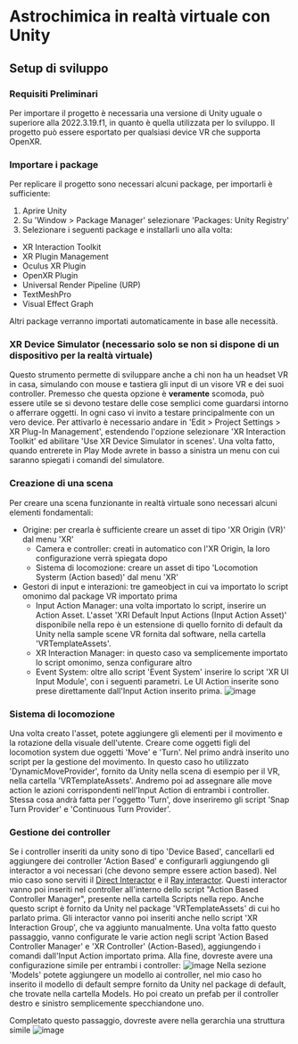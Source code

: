 # Astrochimica in realtà virtuale con Unity

## Setup di sviluppo

### Requisiti Preliminari
Per importare il progetto è necessaria una versione di Unity uguale o superiore alla 2022.3.19.f1, in quanto è quella utilizzata per lo sviluppo.
Il progetto può essere esportato per qualsiasi device VR che supporta OpenXR.

### Importare i package
Per replicare il progetto sono necessari alcuni package, per importarli è sufficiente:
1. Aprire Unity
2. Su 'Window > Package Manager' selezionare 'Packages: Unity Registry'
3. Selezionare i seguenti package e installarli uno alla volta:
  - XR Interaction Toolkit
  - XR Plugin Management
  - Oculus XR Plugin
  - OpenXR Plugin
  - Universal Render Pipeline (URP)
  - TextMeshPro
  - Visual Effect Graph

Altri package verranno importati automaticamente in base alle necessità.

### XR Device Simulator (necessario solo se non si dispone di un dispositivo per la realtà virtuale)
Questo strumento permette di sviluppare anche a chi non ha un headset VR in casa, simulando con mouse e tastiera gli input di un visore VR e dei suoi controller. Premesso che questa opzione è **veramente** scomoda, può essere utile se si devono testare delle cose semplici come guardarsi intorno o afferrare oggetti. In ogni caso vi invito a testare principalmente con un vero device.
Per attivarlo è necessario andare in 'Edit > Project Settings > XR Plug-In Management', estendendo l'opzione selezionare 'XR Interaction Toolkit' ed abilitare 'Use XR Device Simulator in scenes'.
Una volta fatto, quando entrerete in Play Mode avrete in basso a sinistra un menu con cui saranno spiegati i comandi del simulatore.

### Creazione di una scena
Per creare una scena funzionante in realtà virtuale sono necessari alcuni elementi fondamentali:
- Origine: per crearla è sufficiente creare un asset di tipo 'XR Origin (VR)' dal menu 'XR'
  - Camera e controller: creati in automatico con l'XR Origin, la loro configurazione verrà spiegata dopo
  - Sistema di locomozione: creare un asset di tipo 'Locomotion Systerm (Action based)' dal menu 'XR'
- Gestori di input e interazioni: tre gameobject in cui va importato lo script omonimo dal package VR importato prima
  - Input Action Manager: una volta importato lo script, inserire un Action Asset. L'asset 'XRI Default Input Actions (Input Action Asset)' disponibile nella repo è un estensione di quello fornito di default da Unity nella sample scene VR fornita dal software, nella cartella 'VRTemplateAssets'.
  - XR Interaction Manager: in questo caso va semplicemente importato lo script omonimo, senza configurare altro
  - Event System: oltre allo script 'Event System' inserire lo script 'XR UI Input Module', con i seguenti parametri. Le UI Action inserite sono prese direttamente dall'Input Action inserito prima. ![image](https://github.com/samuiosa/Astrochimica-VR/assets/57435078/c106d861-2a9b-44c7-9ee1-8a319dfcb4dd)
 
### Sistema di locomozione
Una volta creato l'asset, potete aggiungere gli elementi per il movimento e la rotazione della visuale dell'utente. Creare come oggetti figli del locomotion system due oggetti 'Move' e 'Turn'. Nel primo andrà inserito uno script per la gestione del movimento. In questo caso ho utilizzato 'DynamicMoveProvider', fornito da Unity nella scena di esempio per il VR, nella cartella 'VRTemplateAssets'. Andremo poi ad assegnare alle move action le azioni corrispondenti nell'Input Action di entrambi i controller. Stessa cosa andrà fatta per l'oggetto 'Turn', dove inseriremo gli script 'Snap Turn Provider' e 'Continuous Turn Provider'.

### Gestione dei controller
Se i controller inseriti da unity sono di tipo 'Device Based', cancellarli ed aggiungere dei controller 'Action Based' e configurarli aggiungendo gli interactor a voi necessari (che devono sempre essere action based). Nel mio caso sono serviti il [Direct Interactor](https://docs.unity3d.com/Packages/com.unity.xr.interaction.toolkit@2.0/manual/xr-direct-interactor.html) e il [Ray interactor](https://docs.unity3d.com/Packages/com.unity.xr.interaction.toolkit@2.0/manual/xr-ray-interactor.html). Questi interactor vanno poi inseriti nel controller all'interno dello script "Action Based Controller Manager", presente nella cartella Scripts nella repo. Anche questo script è fornito da Unity nel package 'VRTemplateAssets' di cui ho parlato prima. Gli interactor vanno poi inseriti anche nello script 'XR Interaction Group', che va aggiunto manualmente. Una volta fatto questo passaggio, vanno configurate le varie action negli script 'Action Based Controller Manager' e 'XR Controller' (Action-Based), aggiungendo i comandi dall'Input Action importato prima. Alla fine, dovreste avere una configurazione simile per entrambi i controller: ![image](https://github.com/samuiosa/Astrochimica-VR/assets/57435078/1ee88aa0-1d4a-46da-8c0a-122a271e0e4d)
Nella sezione 'Models' potete aggiungere un modello ai controller, nel mio caso ho inserito il modello di default sempre fornito da Unity nel package di default, che trovate nella cartella Models. Ho poi creato un prefab per il controller destro e sinistro semplicemente specchiandone uno.

Completato questo passaggio, dovreste avere nella gerarchia una struttura simile
![image](https://github.com/samuiosa/Astrochimica-VR/assets/57435078/79b000cb-dcd7-4d41-bc24-3770ccba727e)


